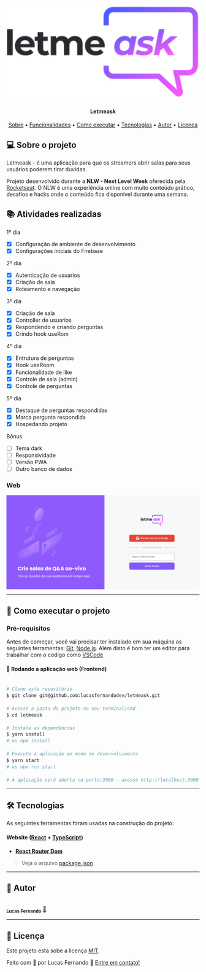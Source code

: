 
</p>
<h1 align="center">
    <img alt="NextLevelWeek" title="#NextLevelWeek" src="./logo.svg" width="500px"/>
</h1>

<h4 align="center"> 
	Letmeask
</h4>

<p align="center">
 <a href="#-sobre-o-projeto">Sobre</a> •
 <a href="#-funcionalidades">Funcionalidades</a> •
 <a href="#-como-executar-o-projeto">Como executar</a> • 
 <a href="#-tecnologias">Tecnologias</a> • 
 <a href="#-autor">Autor</a> • 
 <a href="#user-content--licença">Licença</a>
</p>


## 💻 Sobre o projeto

 Letmeask - é uma aplicação para que os streamers abrir salas para seus usuários poderem tirar duvidas.


Projeto desenvolvido durante a **NLW - Next Level Week** oferecida pela [Rocketseat](https://blog.rocketseat.com.br/primeira-next-level-week/).
O NLW é uma experiência online com muito conteúdo prático, desafios e hacks onde o conteúdo fica disponível durante uma semana.


## 📚 Atividades realizadas

1º dia
- [x] Configuração de ambiente de desenvolvimento
- [x] Configurações iniciais do Firebase

2º dia
- [x] Autenticação de usuarios
- [x] Criação de sala
- [x] Roteamento e navegação

3º dia
- [x] Criação de sala
- [x] Controller de usuarios
- [x] Respondendo e criando perguntas
- [x] Crindo hook useRom

4º dia
- [x] Entrutura de perguntas
- [x] Hook useRoom
- [x] Funcionalidade de like
- [x] Controle de sala (admin)
- [x] Controle de perguntas

5º dia
- [x] Destaque de perguntas respondidas
- [x] Marca pergunta respondida
- [x] Hospedando projeto

Bônus
- [ ] Tema dark
- [ ] Responsividade
- [ ] Versão PWA
- [ ] Outro banco de dados

### Web

<p align="center" style="display: flex; align-items: flex-start; justify-content: center;">
  <img alt="NextLevelWeek" title="#NextLevelWeek" src="./letmeask-dev.web.app_.png" width="850px">

</p>

---

## 🚀 Como executar o projeto
### Pré-requisitos

Antes de começar, você vai precisar ter instalado em sua máquina as seguintes ferramentas:
[Git](https://git-scm.com), [Node.js](https://nodejs.org/en/). 
Além disto é bom ter um editor para trabalhar com o código como [VSCode](https://code.visualstudio.com/)

#### 🧭 Rodando a aplicação web (Frontend)

```bash

# Clone este repositório
$ git clone git@github.com:lucasfernandodev/letmeask.git

# Acesse a pasta do projeto no seu terminal/cmd
$ cd letmeask

# Instale as dependências
$ yarn install
# ou npm install

# Execute a aplicação em modo de desenvolvimento
$ yarn start
# ou npm run start

# A aplicação será aberta na porta:3000 - acesse http://localhost:3000

```

---

## 🛠 Tecnologias

As seguintes ferramentas foram usadas na construção do projeto:

#### **Website**  ([React](https://reactjs.org/)  +  [TypeScript](https://www.typescriptlang.org/))

-   **[React Router Dom](https://github.com/ReactTraining/react-router/tree/master/packages/react-router-dom)**

> Veja o arquivo  [package.json](./package.json)


---

## 🦸 Autor

<a href="https://lucasfernando.dev/">
 <img style="border-radius: 50%;" src="https://avatars.githubusercontent.com/u/20525486?v=4" width="100px;" alt=""/>
 <br />
 <sub><b>Lucas Fernando</b></sub></a> <a href="https://lucasfernando.dev" title="Lucas Fernando">🚀</a>
 <br />

---

## 📝 Licença

Este projeto esta sobe a licença [MIT](./LICENSE).

Feito com 💜 por Lucas Fernando 👋 [Entre em contato!](https://www.linkedin.com/in/lucas-fernando-a19ab5213/)
